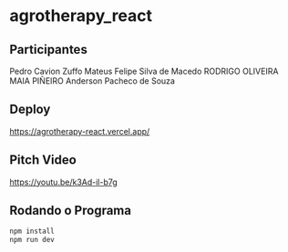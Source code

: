 # agrotherapy_react

## Participantes

Pedro Cavion Zuffo
Mateus Felipe Silva de Macedo
RODRIGO OLIVEIRA MAIA PIÑEIRO
Anderson Pacheco de Souza

## Deploy

https://agrotherapy-react.vercel.app/

## Pitch Video

https://youtu.be/k3Ad-il-b7g

## Rodando o Programa

```bash
npm install
npm run dev
```
